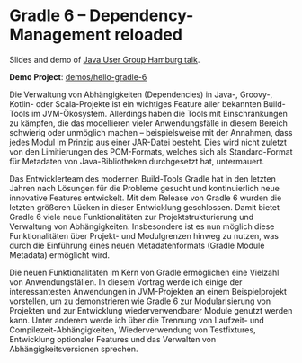 # Gradle 6 – Dependency-Management reloaded

Slides and demo of [Java User Group Hamburg talk](https://www.meetup.com/de-DE/jug-hamburg/events/268613960/).

**Demo Project**: [demos/hello-gradle-6](demos/hello-gradle-6) 

Die Verwaltung von Abhängigkeiten (Dependencies) in Java-, Groovy-, Kotlin- oder Scala-Projekte ist ein wichtiges Feature aller bekannten Build-Tools im JVM-Ökosystem.
Allerdings haben die Tools mit Einschränkungen zu kämpfen, die das modellieren vieler Anwendungsfälle in diesem Bereich schwierig oder unmöglich machen – beispielsweise mit der Annahmen, dass jedes Modul im Prinzip aus einer JAR-Datei besteht.
Dies wird nicht zuletzt von den Limitierungen des POM-Formats, welches sich als Standard-Format für Metadaten von Java-Bibliotheken durchgesetzt hat, untermauert.

Das Entwicklerteam des modernen Build-Tools Gradle hat in den letzten Jahren nach Lösungen für die Probleme gesucht und kontinuierlich neue innovative Features entwickelt.
Mit dem Release von Gradle 6 wurden die letzten größeren Lücken in dieser Entwicklung geschlossen.
Damit bietet Gradle 6 viele neue Funktionalitäten zur Projektstrukturierung und Verwaltung von Abhängigkeiten.
Insbesondere ist es nun möglich diese Funktionalitäten über Projekt- und Modulgrenzen hinweg zu nutzen, was durch die Einführung eines neuen Metadatenformats (Gradle Module Metadata) ermöglicht wird.

Die neuen Funktionalitäten im Kern von Gradle ermöglichen eine Vielzahl von Anwendungsfällen.
In diesem Vortrag werde ich einige der interessantesten Anwendungen in JVM-Projekten an einem Beispielprojekt vorstellen, um zu demonstrieren wie Gradle 6 zur Modularisierung von Projekten und zur Entwicklung wiederverwendbarer Module genutzt werden kann.
Unter anderem werde ich über die Trennung von Laufzeit- und Compilezeit-Abhängigkeiten, Wiederverwendung von Testfixtures, Entwicklung optionaler Features und das Verwalten von Abhängigkeitsversionen sprechen.